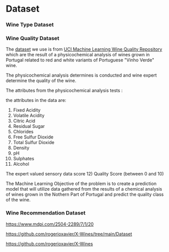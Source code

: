 # Dataset

### Wine Type Dataset

### Wine Quality Dataset
The [dataset](https://archive.ics.uci.edu/static/public/186/wine+quality.zip) we use is from [UCI Machine Learning Wine Quality Repository](https://archive.ics.uci.edu/dataset/186/wine+quality) which are the result of a physicochemical analysis of wines grown in Portugal related to red and white variants of Portuguese "Vinho Verde" wine. 

The physicochemical analysis determines is conducted and wine expert determine the quality of the wine. 

The attributes from the physicochemical analysis tests : 

the attributes in the data are: 
1) Fixed Acidity
2) Volatile Acidity
3) Citric Acid
4) Residual Sugar  
5) Chlorides
6) Free Sulfur Dioxide
7) Total Sulfur Dioxide
8) Density
9) pH
10) Sulphates
11) Alcohol

The expert valued sensory data score
12) Quality Score (between 0 and 10)


The Machine Learning Objective of the problem is  to create a prediction model that will utilize data gathered from the results of a chemical analysis of wines grown in the Nothern Part of Portugal and predict the quality class of the wine.

### Wine Recommendation Dataset

https://www.mdpi.com/2504-2289/7/1/20

https://github.com/rogerioxavier/X-Wines/tree/main/Dataset

https://github.com/rogerioxavier/X-Wines
